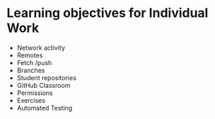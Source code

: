 # Learning objectives for Individual Work

* Network activity
* Remotes
* Fetch /push
* Branches
* Student repositories
* GitHub Classroom
* Permissions
* Exercises
* Automated Testing
